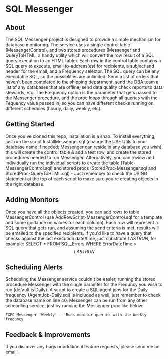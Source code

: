 # SQL Messenger

## About
The SQL Messenger project is designed to provide a simple mechanism for database monitoring.  The service uses a single control table (MessengerControl), and two stored procedures (Messenger and QueryToHTML, a handy utility which will convert the row result of a SQL query execution to an HTML table).  Each row in the control table contains a SQL query to execute, email to-address(es) for recipients, a subject and header for the email, and a Frequency selector.  The SQL query can be any executable SQL, so the possiblities are unlimited:  Send a list of orders that haven't been completed to the shipping department, send the DBA team a list of any databases that are offline, send data quality check reports to data stewards, etc.  The Frequency option is the parameter that gets passed to the Messenger procedure, and the proc loops through all queries with the Fequency value passed in, so you can have different checks running on different schedules (hourly, daily, weekly, etc).

## Getting Started
Once you've cloned this repo, installation is a snap:  To install everything, just run the script InstallMessenger.sql (change the USE Utils to your database name if needed; Messenger can reside in any database you wish), this will create the control table & add a test row, and create the stored procedures needed to run Messenger.  Alternatively, you can review and individually run the individual scripts to create the table (Table-MessengerControl.sql) and stored procs (StoredProc-Messenger.sql and StoredProc-QueryToHTML.sql) - Just remember to check the USING statement at the top of each script to make sure you're creating objects in the right database.

## Adding Monitors
Once you have all the objects created, you can add rows to table MessengerControl (use AddRowScript-MessengerControl.sql for a template and some guidance on values for each column).  Each row will represent a SQL query that gets run, and assuming the send criteria is met, results will be emailed to the specified recipients.  If you'd like to have a query that checks against the last execution date/time, just substitute $LASTRUN$, for example:  SELECT * FROM SQL_Errors WHERE ErrorDateTime > $$LASTRUN$$

## Scheduling Alerts
Scheduling the Messenger service couldn't be easier, running the stored procedure Messenger with the single paramter for the Frequncy you wish to run (default is Daily).  A script to create a SQL agent jobs for the Daily frequency (AgentJob-Daily.sql) is included as well, just remember to check the database name on line 40.  Messenger can be run from any other scheudling service, just by running the Messenger proc like below:
 
    EXEC Messenger 'Weekly' -- Runs monitor queries with the Weekly frequncy

## Feedback & Improvements
If you discover any bugs or additional feature requests, please send me an email!
